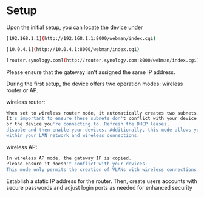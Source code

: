 # Setup
Upon the initial setup, you can locate the device under
```bash
[192.168.1.1](http://192.168.1.1:8000/webman/index.cgi)

[10.0.4.1](http://10.0.4.1:8000/webman/index.cgi)

[router.synology.com](http://router.synology.com:8000/webman/index.cgi)
```
Please ensure that the gateway isn't assigned the same IP address.

During the first setup, the device offers two operation modes: wireless router or AP.

wireless router:
```bash
When set to wireless router mode, it automatically creates two subnets.
It's important to ensure these subnets don't conflict with your device
or the device you're connecting to. Refresh the DHCP leases,
disable and then enable your devices. Additionally, this mode allows you to create VLANs
within your LAN network and wireless connections.
```
wireless AP:

```bash
In wireless AP mode, the gateway IP is copied.
Please ensure it doesn't conflict with your devices.
This mode only permits the creation of VLANs with wireless connections.

```

Establish a static IP address for the router. Then, create users accounts with secure passwords 
and adjust login ports as needed for enhanced security
